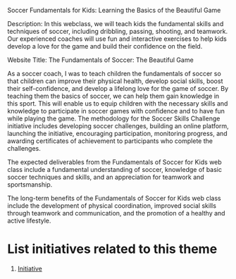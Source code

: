 Soccer Fundamentals for Kids: Learning the Basics of the Beautiful Game

Description: In this webclass, we will teach kids the fundamental skills and techniques of soccer, including dribbling, passing, shooting, and teamwork. Our experienced coaches will use fun and interactive exercises to help kids develop a love for the game and build their confidence on the field.

Website Title: The Fundamentals of Soccer: The Beautiful Game

As a soccer coach, I was to teach children the fundamentals of soccer so that children can improve their physical health, develop social skills, boost their self-confidence, and develop a lifelong love for the game of soccer. By teaching them the basics of soccer, we can help them gain knowledge in this sport. This will enable us to equip children with the necessary skills and knowledge to participate in soccer games with confidence and to have fun while playing the game. 
The methodology for the Soccer Skills Challenge initiative includes developing soccer challenges, building an online platform, launching the initiative, encouraging participation, monitoring progress, and awarding certificates of achievement to participants who complete the challenges. 

The expected deliverables from the Fundamentals of Soccer for Kids web class include a fundamental understanding of soccer, knowledge of basic soccer techniques and skills, and an appreciation for teamwork and sportsmanship.

The long-term benefits of the Fundamentals of Soccer for Kids web class include the development of physical coordination, improved social skills through teamwork and communication, and the promotion of a healthy and active lifestyle.



# List initiatives related to this theme
1. [Initiative](documentation/templates/theme/initiatives/initiative_template.md)